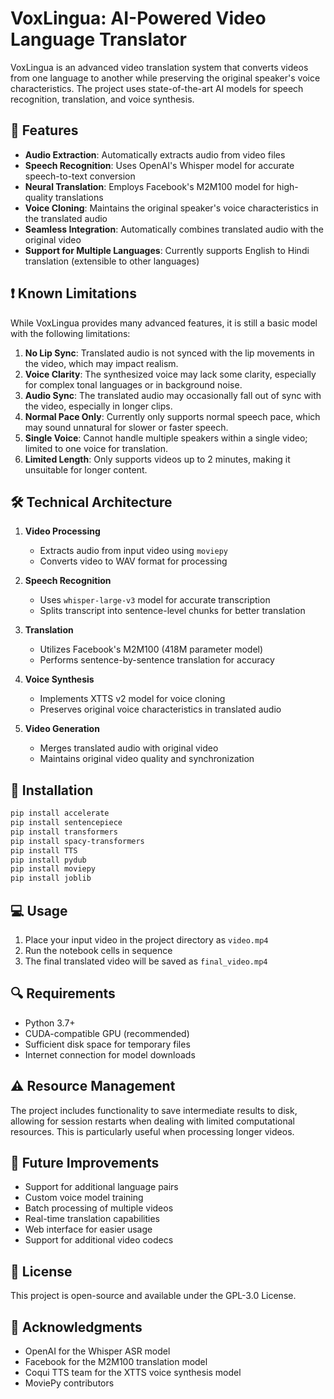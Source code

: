 # VoxLingua: AI-Powered Video Language Translator

VoxLingua is an advanced video translation system that converts videos from one language to another while preserving the original speaker's voice characteristics. The project uses state-of-the-art AI models for speech recognition, translation, and voice synthesis.

## 🌟 Features

- **Audio Extraction**: Automatically extracts audio from video files
- **Speech Recognition**: Uses OpenAI's Whisper model for accurate speech-to-text conversion
- **Neural Translation**: Employs Facebook's M2M100 model for high-quality translations
- **Voice Cloning**: Maintains the original speaker's voice characteristics in the translated audio
- **Seamless Integration**: Automatically combines translated audio with the original video
- **Support for Multiple Languages**: Currently supports English to Hindi translation (extensible to other languages)

## ❗ Known Limitations

While VoxLingua provides many advanced features, it is still a basic model with the following limitations:

1. **No Lip Sync**: Translated audio is not synced with the lip movements in the video, which may impact realism.
2. **Voice Clarity**: The synthesized voice may lack some clarity, especially for complex tonal languages or in background noise.
3. **Audio Sync**: The translated audio may occasionally fall out of sync with the video, especially in longer clips.
4. **Normal Pace Only**: Currently only supports normal speech pace, which may sound unnatural for slower or faster speech.
5. **Single Voice**: Cannot handle multiple speakers within a single video; limited to one voice for translation.
6. **Limited Length**: Only supports videos up to 2 minutes, making it unsuitable for longer content.

## 🛠️ Technical Architecture

1. **Video Processing**
   - Extracts audio from input video using `moviepy`
   - Converts video to WAV format for processing

2. **Speech Recognition**
   - Uses `whisper-large-v3` model for accurate transcription
   - Splits transcript into sentence-level chunks for better translation

3. **Translation**
   - Utilizes Facebook's M2M100 (418M parameter model)
   - Performs sentence-by-sentence translation for accuracy

4. **Voice Synthesis**
   - Implements XTTS v2 model for voice cloning
   - Preserves original voice characteristics in translated audio

5. **Video Generation**
   - Merges translated audio with original video
   - Maintains original video quality and synchronization

## 🔧 Installation

```bash
pip install accelerate
pip install sentencepiece
pip install transformers
pip install spacy-transformers
pip install TTS
pip install pydub
pip install moviepy
pip install joblib
```

## 💻 Usage

1. Place your input video in the project directory as `video.mp4`
2. Run the notebook cells in sequence
3. The final translated video will be saved as `final_video.mp4`

## 🔍 Requirements

- Python 3.7+
- CUDA-compatible GPU (recommended)
- Sufficient disk space for temporary files
- Internet connection for model downloads

## ⚠️ Resource Management

The project includes functionality to save intermediate results to disk, allowing for session restarts when dealing with limited computational resources. This is particularly useful when processing longer videos.

## 🚀 Future Improvements

- Support for additional language pairs
- Custom voice model training
- Batch processing of multiple videos
- Real-time translation capabilities
- Web interface for easier usage
- Support for additional video codecs

## 📝 License

This project is open-source and available under the GPL-3.0 License.

## 🙏 Acknowledgments

- OpenAI for the Whisper ASR model
- Facebook for the M2M100 translation model
- Coqui TTS team for the XTTS voice synthesis model
- MoviePy contributors
